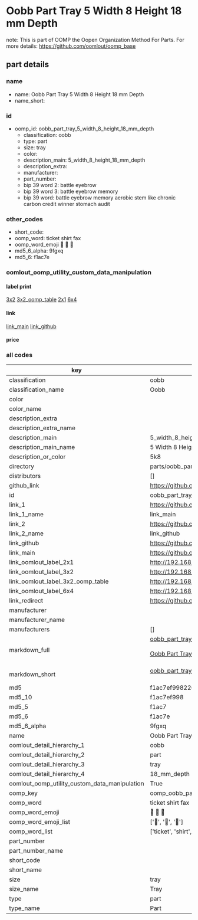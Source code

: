 # Oobb Part Tray 5 Width 8 Height 18 mm Depth  

note: This is part of OOMP the Oopen Organization Method For Parts. For more details: https://github.com/oomlout/oomp_base

##  part details
  







### name
* name: Oobb Part Tray 5 Width 8 Height 18 mm Depth
* name_short: 
### id
* oomp_id: oobb_part_tray_5_width_8_height_18_mm_depth
  * classification: oobb
  * type: part
  * size: tray
  * color: 
  * description_main: 5_width_8_height_18_mm_depth
  * description_extra: 
  * manufacturer: 
  * part_number: 
  * bip 39 word 2: battle eyebrow
  * bip 39 word 3: battle eyebrow memory
  * bip 39 word: battle eyebrow memory aerobic stem like chronic carbon credit winner stomach audit

### other_codes
* short_code: 
* oomp_word: ticket shirt fax
* oomp_word_emoji :ticket: :shirt: :fax:
* md5_6_alpha: 9fgxq
* md5_6: f1ac7e






### oomlout_oomp_utility_custom_data_manipulation
#### label print
[3x2](http://192.168.1.245:1112/?label=oomp%209fgxq)
[3x2_oomp_table](http://192.168.1.108:1112/?label=oomp%209fgxq)
[2x1](http://192.168.1.242:1112/?label=oomp%209fgxq)
[6x4](http://192.168.1.55:1112/?label=oomp%209fgxq)    

#### link

[link_main](https://github.com/oomlout/oomlout_oomp_version_1_messy/tree/main/parts/oobb_part_tray_5_width_8_height_18_mm_depth) [link_github](https://github.com/oomlout/oomlout_oomp_version_1_messy/tree/main/parts/oobb_part_tray_5_width_8_height_18_mm_depth)                             

#### price







### all codes 
| key | value |  
| --- | --- |  
| classification | oobb |  
| classification_name | Oobb |  
| color |  |  
| color_name |  |  
| description_extra |  |  
| description_extra_name |  |  
| description_main | 5_width_8_height_18_mm_depth |  
| description_main_name | 5 Width 8 Height 18 mm Depth |  
| description_or_color | 5k8 |  
| directory | parts/oobb_part_tray_5_width_8_height_18_mm_depth |  
| distributors | [] |  
| github_link | https://github.com/oomlout/oomlout_oomp_part_src/tree/main/parts/oobb_part_tray_5_width_8_height_18_mm_depth |  
| id | oobb_part_tray_5_width_8_height_18_mm_depth |  
| link_1 | https://github.com/oomlout/oomlout_oomp_version_1_messy/tree/main/parts/oobb_part_tray_5_width_8_height_18_mm_depth |  
| link_1_name | link_main |  
| link_2 | https://github.com/oomlout/oomlout_oomp_version_1_messy/tree/main/parts/oobb_part_tray_5_width_8_height_18_mm_depth |  
| link_2_name | link_github |  
| link_github | https://github.com/oomlout/oomlout_oomp_version_1_messy/tree/main/parts/oobb_part_tray_5_width_8_height_18_mm_depth |  
| link_main | https://github.com/oomlout/oomlout_oomp_version_1_messy/tree/main/parts/oobb_part_tray_5_width_8_height_18_mm_depth |  
| link_oomlout_label_2x1 | http://192.168.1.242:1112/?label=oomp%209fgxq |  
| link_oomlout_label_3x2 | http://192.168.1.245:1112/?label=oomp%209fgxq |  
| link_oomlout_label_3x2_oomp_table | http://192.168.1.108:1112/?label=oomp%209fgxq |  
| link_oomlout_label_6x4 | http://192.168.1.55:1112/?label=oomp%209fgxq |  
| link_redirect | https://github.com/oomlout/oomlout_oomp_version_1_messy/tree/main/parts/oobb_part_tray_5_width_8_height_18_mm_depth |  
| manufacturer |  |  
| manufacturer_name |  |  
| manufacturers | [] |  
| markdown_full | [oobb_part_tray_5_width_8_height_18_mm_depth](none)<br>[](none)<br>[Oobb Part Tray 5 Width 8 Height 18 Mm Depth](none)<br><br> |  
| markdown_short | [oobb_part_tray_5_width_8_height_18_mm_depth](none)<br><br> |  
| md5 | f1ac7ef99822650e06eaa04315d4509a |  
| md5_10 | f1ac7ef998 |  
| md5_5 | f1ac7 |  
| md5_6 | f1ac7e |  
| md5_6_alpha | 9fgxq |  
| name | Oobb Part Tray 5 Width 8 Height 18 mm Depth |  
| oomlout_detail_hierarchy_1 | oobb |  
| oomlout_detail_hierarchy_2 | part |  
| oomlout_detail_hierarchy_3 | tray |  
| oomlout_detail_hierarchy_4 | 18_mm_depth |  
| oomlout_oomp_utility_custom_data_manipulation | True |  
| oomp_key | oomp_oobb_part_tray_5_width_8_height_18_mm_depth |  
| oomp_word | ticket shirt fax |  
| oomp_word_emoji | :ticket: :shirt: :fax: |  
| oomp_word_emoji_list | [':ticket:', ':shirt:', ':fax:'] |  
| oomp_word_list | ['ticket', 'shirt', 'fax'] |  
| part_number |  |  
| part_number_name |  |  
| short_code |  |  
| short_name |  |  
| size | tray |  
| size_name | Tray |  
| type | part |  
| type_name | Part |  
